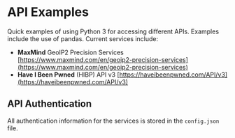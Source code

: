 # API Examples
Quick examples of using Python 3 for accessing different APIs. Examples include the use of pandas. Current services include:

- **MaxMind** GeoIP2 Precision Services [https://www.maxmind.com/en/geoip2-precision-services](https://www.maxmind.com/en/geoip2-precision-services)
- **Have I Been Pwned** (HIBP) API v3 [https://haveibeenpwned.com/API/v3](https://haveibeenpwned.com/API/v3)

## API Authentication

All authentication information for the services is stored in the `config.json` file.
